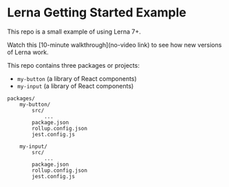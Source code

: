 # Lerna Getting Started Example

This repo is a small example of using Lerna 7+.

Watch this [10-minute walkthrough](no-video link) to see how new versions of Lerna work.

This repo contains three packages or projects:

- `my-button` (a library of React components)
- `my-input` (a library of React components)

```
packages/
    my-button/
        src/
            ...
        package.json
        rollup.config.json
        jest.config.js

    my-input/
        src/
            ...
        package.json
        rollup.config.json
        jest.config.js
```

